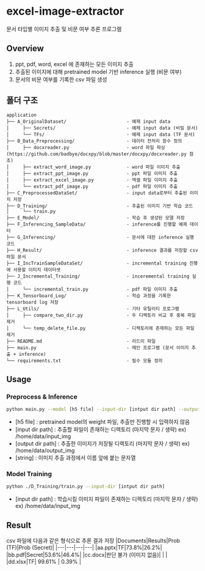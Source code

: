 # excel-image-extractor
문서 타입별 이미지 추출 및 비문 여부 추론 프로그램

## Overview
1. ppt, pdf, word, excel 에 존재하는 모든 이미지 추출
2. 추출된 이미지에 대해 pretrained model 기반 inference 실행 (비문 여부)
3. 문서의 비문 여부를 기록한 csv 파일 생성

## 폴더 구조
```
application
├── A_OriginalDataset/                      - 예제 input data
│     ├── Secrets/                          - 예제 input data (비밀 문서)
│     └── TFs/                              - 예제 input data (TF 문서)
├── B_Data_Preprocessing/                   - 데이터 전처리 함수 정의
│     ├── docxreader.py                     - word 파일 파싱 (https://github.com/badbye/docxpy/blob/master/docxpy/docxreader.py 참조)
│     ├── extract_word_image.py             - word 파일 이미지 추출
│     ├── extract_ppt_image.py              - ppt 파일 이미지 추출
│     ├── extract_excel_image.py            - 엑셀 파일 이미지 추출
│     └── extract_pdf_image.py              - pdf 파일 이미지 추출
├── C_PreprocessedDataSet/                  - input data로부터 추출된 이미지 저장
├── D_Training/                             - 추출된 이미지 기반 학습 코드
│     └── train.py                          
├── E_Model/                                - 학습 후 생성된 모델 저장
├── F_Inferencing_SampleData/               - inference를 진행할 예제 데이터
├── G_Inferencing/                          - 문서에 대한 inference 실행 코드
├── H_Result/                               - inference 결과를 저장할 csv 파일 문서
├── I_IncTrainSampleDataSet/                - incremental training 진행에 사용할 이미지 데이터셋
├── J_Incremental_Training/                 - inceremental training 실행 코드
│     └── incremental_train.py              - pdf 파일 이미지 추출
├── K_Tensorboard_Log/                      - 학습 과정을 기록한 tensorboard log 저장 
├── L_Utils/                                - 기타 유틸리티 프로그램
│     ├── compare_two_dir.py                - 두 디렉토리 비교 후 중복 파일 제거
│     └── temp_delete_file.py               - 디렉토리에 존재하는 모든 파일 제거
├── README.md                               - 리드미 파일
├── main.py                                 - 메인 프로그램 (문서 이미지 추출 + inference)
└── requirements.txt                        - 필수 모듈 정의
```
## Usage

### Preprocess & Inference
```bash
python main.py --model [h5 file] --input-dir [intput dir path] --output-dir [output dir path] --label [string]
```
* [h5 file] : pretrained model의 weight 파일, 추출만 진행할 시 입력하지 않음
* [input dir path] : 추출할 파일이 존재하는 디렉토리 (마지막 문자 / 생략) ex) /home/data/input_img
* [output dir path] : 추출한 이미지가 저장될 디렉토리 (마지막 문자 / 생략) ex) /home/data/output_img
* [string] : 이미지 추출 과정에서  이름 앞에 붙는 문자열

### Model Training
```bash
python ./D_Training/train.py --input-dir [intput dir path]
```
* [input dir path] : 학습시킬 이미지 파일이 존재하는 디렉토리 (마지막 문자 / 생략) ex) /home/data/input_img

## Result
csv 파일에 다음과 같은 형식으로 추론 결과 저장
|Documents|Results|Prob (TF)|Prob (Secret)|
|---|---|---|---|
|aa.pptx|TF|73.8%|26.2%|
|bb.pdf|Secret|53.6%|46.4%|
|cc.docx|판단 불가 (이미지 없음)| | |
|dd.xlsx|TF| 99.61% | 0.39% |
